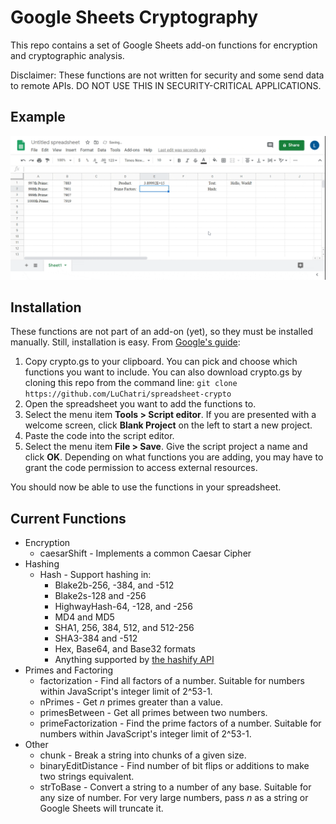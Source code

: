 # Google Sheets Cryptography
This repo contains a set of Google Sheets add-on functions for encryption and cryptographic analysis.

Disclaimer: These functions are not written for security and some send data to remote APIs.  DO NOT USE THIS IN SECURITY-CRITICAL APPLICATIONS.
## Example
![](recording.gif)
## Installation
These functions are not part of an add-on (yet), so they must be installed manually.  Still, installation is easy.  From [Google's guide](https://developers.google.com/apps-script/guides/sheets/functions):
1. Copy crypto.gs to your clipboard.  You can pick and choose which functions you want to include.  You can also download crypto.gs by cloning this repo from the command line: `git clone https://github.com/LuChatri/spreadsheet-crypto`
2. Open the spreadsheet you want to add the functions to.
3. Select the menu item **Tools > Script editor**. If you are presented with a welcome screen, click **Blank Project** on the left to start a new project.
4. Paste the code into the script editor.
5. Select the menu item **File > Save**. Give the script project a name and click **OK**.  Depending on what functions you are adding, you may have to grant the code permission to access external resources.

You should now be able to use the functions in your spreadsheet.
## Current Functions
- Encryption
  - caesarShift - Implements a common Caesar Cipher
- Hashing
  - Hash - Support hashing in:
     - Blake2b-256, -384, and -512
     - Blake2s-128 and -256
     - HighwayHash-64, -128, and -256
     - MD4 and MD5
     - SHA1, 256, 384, 512, and 512-256
     - SHA3-384 and -512
     - Hex, Base64, and Base32 formats
     - Anything supported by [the hashify API](https://hashify.net/)
- Primes and Factoring
	 - factorization - Find all factors of a number.  Suitable for numbers within JavaScript's integer limit of 2^53-1.
	 - nPrimes - Get *n* primes greater than a value.
	 - primesBetween - Get all primes between two numbers.
	 - primeFactorization - Find the prime factors of a number.  Suitable for numbers within JavaScript's integer limit of 2^53-1.
- Other
  - chunk - Break a string into chunks of a given size.
  - binaryEditDistance - Find number of bit flips or additions to make two strings equivalent.
  - strToBase - Convert a string to a number of any base.  Suitable for any size of number.  For very large numbers, pass *n* as a string or Google Sheets will truncate it.
